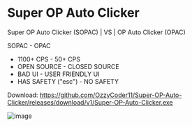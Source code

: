 # Super OP Auto Clicker

Super OP Auto Clicker (SOPAC) | VS | OP Auto Clicker (OPAC)

SOPAC               -        OPAC

- 1100+ CPS                  - 50+ CPS
- OPEN SOURCE                - CLOSED SOURCE
- BAD UI                     - USER FRIENDLY UI
- HAS SAFETY ("esc")                - NO SAFETY

Download: https://github.com/OzzyCoder11/Super-OP-Auto-Clicker/releases/download/v1/Super-OP-Auto-Clicker.exe

![image](https://github.com/user-attachments/assets/4af27fed-9e9d-4d24-8e7d-1dac67cd8f72)
